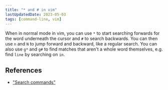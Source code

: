 ```yaml
---
title: "* and # in vim"
lastUpdatedDate: 2023-05-03
tags: [command-line, vim]
---
```


When in normal mode in vim, you can use `*` to start searching forwards for the word underneath the cursor and `#` to search backwards.
You can then use `n` and `N` to jump forward and backward, like a regular search.
You can also use `g*` and `g#` to find matches that aren't a whole word themselves, e.g. find `line` by searching on `in`.

## References

- ["Search commands"](https://vimhelp.org/pattern.txt.html#search-commands)